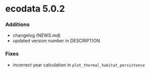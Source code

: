 # ecodata 5.0.2

### Additions
- changelog (NEWS.md)
- updated version number in DESCRIPTION

### Fixes
- incorrect year calculation in `plot_thermal_habitat_persistence`
